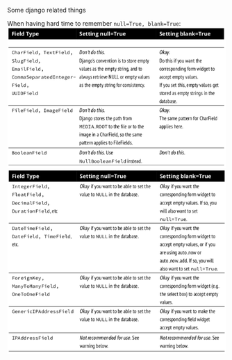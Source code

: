 Some django related things


When having hard time to remember `null=True, blank=True`:
![alt text](TMMej.png)
![alt text](gUanA.png)
